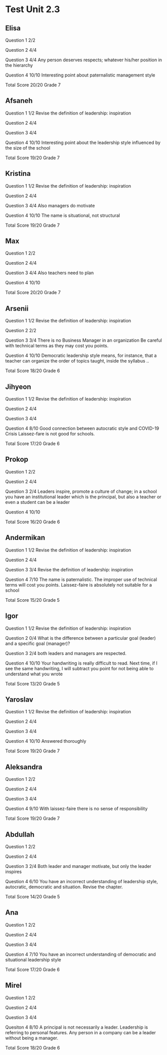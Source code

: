 # Test Unit 2.3

## Elisa

Question 1      2/2

Question 2      4/4

Question 3      4/4
                Any person deserves respects; whatever his/her position
                in the hierarchy

Question 4      10/10
                Interesting point about paternalistic management style

Total Score     20/20 Grade 7

## Afsaneh

Question 1      1/2
                Revise the definition of leadership: inspiration

Question 2      4/4

Question 3      4/4

Question 4      10/10
                Interesting point about the leadership style influenced
                by the size of the school

Total Score     19/20 Grade 7

## Kristina

Question 1      1/2
                Revise the definition of leadership: inspiration

Question 2      4/4

Question 3      4/4
                Also managers do motivate

Question 4      10/10
                The name is situational, not structural

Total Score     19/20 Grade 7

## Max

Question 1      2/2

Question 2      4/4

Question 3      4/4
                Also teachers need to plan

Question 4      10/10

Total Score     20/20 Grade 7

## Arsenii

Question 1      1/2
                Revise the definition of leadership: inspiration

Question 2      2/2

Question 3      3/4
                There is no Business Manager in an organization
                Be careful with technical terms as they may cost you points.

Question 4      10/10
                Democratic leadership style means, for instance,  that a teacher can organize
                the order of topics taught, inside the syllabus ..

Total Score     18/20 Grade 6

## Jihyeon

Question 1      1/2
                Revise the definition of leadership: inspiration

Question 2      4/4

Question 3      4/4

Question 4      8/10
                Good connection between autocratic style and COVID-19 Crisis
                Laissez-fare is not good for schools.

Total Score     17/20 Grade 6

## Prokop

Question 1      2/2

Question 2      4/4

Question 3      2/4
                Leaders inspire, promote a culture of change; in a school you have
                an institutional leader which is the principal, but also a teacher
                or even a student can be a leader

Question 4      10/10

Total Score     16/20 Grade 6

## Andermikan

Question 1      1/2
                Revise the definition of leadership: inspiration

Question 2      4/4

Question 3      3/4
                Revise the definition of leadership: inspiration

Question 4      7/10
                The name is paternalistic. The improper use of technical terms
                will cost you points.
                Laissez-faire is absolutely not suitable for a school

Total Score     15/20 Grade 5

## Igor

Question 1      1/2
                Revise the definition of leadership: inspiration

Question 2      0/4
                What is the difference between a particular goal (leader) and a 
                specific goal (manager)?

Question 3      2/4
                both leaders and managers are respected. 

Question 4      10/10
                Your handwriting is really difficult to read.
                Next time, if I see the same handwriting, I will subtract you
                point for not being able to understand what you wrote

Total Score     13/20 Grade 5

## Yaroslav

Question 1      1/2
                Revise the definition of leadership: inspiration

Question 2      4/4

Question 3      4/4

Question 4      10/10
                Answered thoroughly

Total Score     19/20 Grade 7

## Aleksandra

Question 1      2/2

Question 2      4/4

Question 3      4/4

Question 4      9/10
                With laissez-faire there is no sense of responsibility

Total Score     19/20 Grade 7

## Abdullah

Question 1      2/2

Question 2      4/4

Question 3      2/4
                Both leader and manager motivate, but only the leader inspires

Question 4      6/10
                You have an incorrect understanding of leadership style,
                autocratic, democratic and situation. Revise the chapter.

Total Score     14/20 Grade 5

## Ana

Question 1      2/2

Question 2      4/4

Question 3      4/4

Question 4      7/10
                You have an incorrect understanding of democratic and
                situational leadership style

Total Score     17/20 Grade 6

## Mirel

Question 1      2/2

Question 2      4/4

Question 3      4/4

Quesiton 4      8/10
                A principal is not necessarily a leader. Leadership is referring
                to personal features. Any person in a company can be a leader
                without being a manager.

Total Score     18/20 Grade 6
